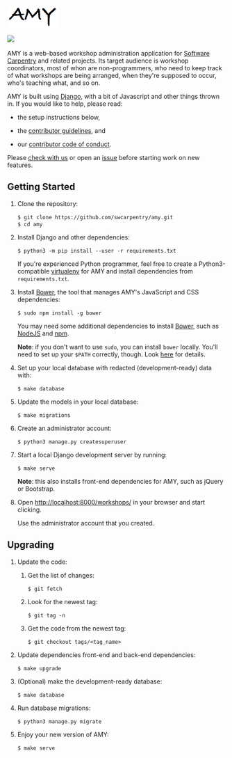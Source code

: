 ![](workshops/static/amy-logo.png)

![](https://travis-ci.org/swcarpentry/amy.svg?branch=master)

AMY is a web-based workshop administration application for [Software
Carpentry][swc] and related projects.  Its target audience is workshop
coordinators, most of whon are non-programmers, who need to keep track
of what workshops are being arranged, when they're supposed to occur,
who's teaching what, and so on.

AMY is built using [Django][django], with a bit of Javascript and
other things thrown in.  If you would like to help, please read:

*   the setup instructions below,

*   the [contributor guidelines](CONTRIBUTING.md), and

*   our [contributor code of conduct](CONDUCT.md).

Please [check with us][contact-address] or open an [issue][issues]
before starting work on new features.

## Getting Started

1.  Clone the repository:

    ~~~
    $ git clone https://github.com/swcarpentry/amy.git
    $ cd amy
    ~~~

2.  Install Django and other dependencies:

    ~~~
    $ python3 -m pip install --user -r requirements.txt
    ~~~

    If you're experienced Python programmer, feel free to create a
    Python3-compatible [virtualenv][virtualenv] for AMY and install
    dependencies from `requirements.txt`.

3.  Install [Bower][bower], the tool that manages AMY's JavaScript and CSS dependencies:

    ~~~
    $ sudo npm install -g bower
    ~~~

    You may need some additional dependencies to install [Bower][bower], such as [NodeJS][nodejs] and [npm][npm].

    **Note**: if you don't want to use `sudo`, you can install `bower`
    locally. You'll need to set up your `$PATH` correctly, though. Look
    [here][fixing-npm-permissions] for details.

4.  Set up your local database with redacted (development-ready) data with:

    ~~~
    $ make database
    ~~~
    
5.  Update the models in your local database:

    ~~~
    $ make migrations
    ~~~

6.  Create an administrator account:

    ~~~
    $ python3 manage.py createsuperuser
    ~~~

7.  Start a local Django development server by running:

    ~~~
    $ make serve
    ~~~

    **Note**:  this also installs front-end dependencies for AMY, such as jQuery or Bootstrap.

8.  Open <http://localhost:8000/workshops/> in your browser and start clicking.

    Use the administrator account that you created.

## Upgrading

1.  Update the code:

    1.  Get the list of changes:

        ~~~
        $ git fetch
        ~~~

    2.  Look for the newest tag:

        ~~~~
        $ git tag -n
        ~~~~

    3.  Get the code from the newest tag:

        ~~~~
        $ git checkout tags/<tag_name>
        ~~~~

2.  Update dependencies front-end and back-end dependencies:

    ~~~
    $ make upgrade
    ~~~

3.  (Optional) make the development-ready database:

    ~~~
    $ make database
    ~~~

3.  Run database migrations:

    ~~~~
    $ python3 manage.py migrate
    ~~~~

4.  Enjoy your new version of AMY:

    ~~~
    $ make serve
    ~~~

[bower]: http://bower.io/
[contact-address]: mailto:gvwilson@software-carpentry.org
[django]: https://www.djangoproject.com
[fixing-npm-permissions]: https://docs.npmjs.com/getting-started/fixing-npm-permissions#option-2-change-npm-s-default-directory-to-another-directory
[issues]: https://github.com/swcarpentry/amy/issues
[nodejs]: https://nodejs.org/
[npm]: https://www.npmjs.com/
[swc]: http://software-carpentry.org
[virtualenv]: https://virtualenv.pypa.io/en/latest/userguide.html
